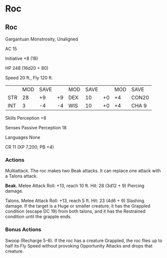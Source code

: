 # Roc

## Roc

Gargantuan Monstrosity, Unaligned

AC 15

Initiative +8 (18)

HP 248 (16d20 + 80)

Speed 20 ft., Fly 120 ft.

<table><tr><td></td><td>MOD</td><td>SAVE</td><td></td><td>MOD</td><td>SAVE</td><td></td><td>MOD</td><td>SAVE</td></tr><tr><td>STR</td><td>28</td><td>+9</td><td>+9</td><td>DEX</td><td>10</td><td>+0</td><td>+4</td><td>CON20</td></tr><tr><td>INT</td><td>3</td><td>-4</td><td>-4</td><td>WIS</td><td>10</td><td>+0</td><td>+4</td><td>CHA 9</td></tr></table>

Skills Perception +8

Senses Passive Perception 18

Languages None

CR 11 (XP 7,200; PB +4)

### Actions

Multiattack. The roc makes two Beak attacks. It can replace one attack with a Talons attack.

**Beak.** Melee Attack Roll: +13, reach 10 ft. Hit: 28 (3d12 + 9) Piercing damage.

Talons. Melee Attack Roll: +13, reach 5 ft. Hit: 23 (4d6 + 9) Slashing damage. If the target is a Huge or smaller creature, it has the Grappled condition (escape DC 19) from both talons, and it has the Restrained condition until the grapple ends.

### Bonus Actions

Swoop (Recharge 5-6). If the roc has a creature Grappled, the roc flies up to half its Fly Speed without provoking Opportunity Attacks and drops that creature.

